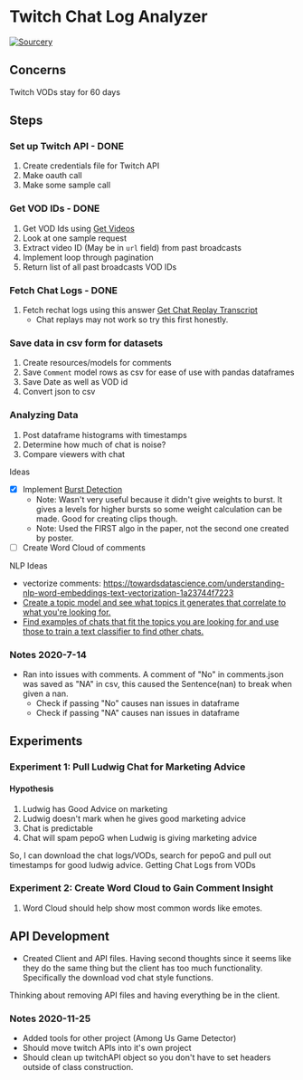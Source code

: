 # Twitch Chat Log Analyzer

[![Sourcery](https://img.shields.io/badge/Sourcery-enabled-brightgreen)](https://sourcery.ai)

## Concerns

Twitch VODs stay for 60 days

## Steps

### Set up Twitch API - DONE

1. Create credentials file for Twitch API
2. Make oauth call
3. Make some sample call

### Get VOD IDs - DONE

1. Get VOD Ids using [Get Videos](https://dev.twitch.tv/docs/api/reference#get-videos)
2. Look at one sample request
3. Extract video ID (May be in `url` field) from past broadcasts
4. Implement loop through pagination
5. Return list of all past broadcasts VOD IDs

### Fetch Chat Logs - DONE

1. Fetch rechat logs using this answer [Get Chat Replay Transcript](https://discuss.dev.twitch.tv/t/getting-chat-replay-transcript/5295/2)
    - Chat replays may not work so try this first honestly.

### Save data in csv form for datasets

1. Create resources/models for comments
2. Save `Comment` model rows as csv for ease of use with pandas dataframes
3. Save Date as well as VOD id
4. Convert json to csv

### Analyzing Data

1. Post dataframe histograms with timestamps
2. Determine how much of chat is noise?
3. Compare viewers with chat

Ideas

- [x] Implement [Burst Detection](https://nikkimarinsek.com/blog/kleinberg-burst-detection-algorithm)
    - Note: Wasn't very useful because it didn't give weights to burst.  It gives a levels for higher bursts so some weight calculation can be made.  Good for creating clips though.
    - Note: Used the FIRST algo in the paper, not the second one created by poster.
- [ ] Create Word Cloud of comments

NLP Ideas

- vectorize comments: https://towardsdatascience.com/understanding-nlp-word-embeddings-text-vectorization-1a23744f7223
- [Create a topic model and see what topics it generates that
correlate to what you're looking for.](https://towardsdatascience.com/covid-19-with-a-flair-2802a9f4c90f)
- [Find examples of chats that fit the topics you are looking for and
use those to train a text classifier to find other chats.](https://towardsdatascience.com/text-classification-with-state-of-the-art-nlp-library-flair-b541d7add21f)


### Notes 2020-7-14

- Ran into issues with comments.  A comment of "No" in comments.json was saved as "NA" in csv, this caused the Sentence(nan) to break when given a nan.
    - Check if passing "No" causes nan issues in dataframe
    - Check if passing "NA" causes nan issues in dataframe

## Experiments

### Experiment 1: Pull Ludwig Chat for Marketing Advice

#### Hypothesis

1. Ludwig has Good Advice on marketing
2. Ludwig doesn't mark when he gives good marketing advice
3. Chat is predictable
4. Chat will spam pepoG when Ludwig is giving marketing advice

So, I can download the chat logs/VODs, search for pepoG and pull out timestamps for good ludwig advice.
Getting Chat Logs from VODs

### Experiment 2: Create Word Cloud to Gain Comment Insight

1. Word Cloud should help show most common words like emotes.

## API Development

- Created Client and API files.  Having second thoughts since it seems like they do the same thing but the client has too much functionality.  Specifically the download vod chat style functions.

Thinking about removing API files and having everything be in the client.

### Notes 2020-11-25

- Added tools for other project (Among Us Game Detector)
- Should move twitch APIs into it's own project
- Should clean up twitchAPI object so you don't have to set headers outside of class construction.
